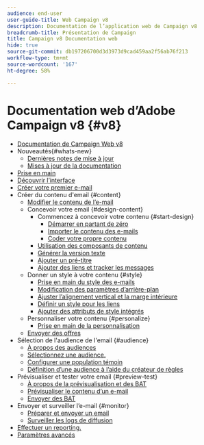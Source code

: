 ```yaml
---
audience: end-user
user-guide-title: Web Campaign v8
description: Documentation de l’application web de Campaign v8
breadcrumb-title: Présentation de Campaign
title: Campaign v8 Documentation web
hide: true
source-git-commit: db197206700d3d3973d9cad459aa2f56ab76f213
workflow-type: tm+mt
source-wordcount: '167'
ht-degree: 58%

---
```



# Documentation web d’Adobe Campaign v8 {#v8}

+ [Documentation de Campaign Web v8](campaign-web-home.md)
+ Nouveautés{#whats-new}
   + [Dernières notes de mise à jour](rn/release-notes.md)
   + [Mises à jour de la documentation](rn/documentation-updates.md)
+ [Prise en main](get-started/get-started.md)
+ [Découvrir l’interface](get-started/user-interface.md)
+ [Créer votre premier e-mail](email/create-email.md)
+ Créer du contenu d&#39;email {#content}
   + [Modifier le contenu de l’e-mail](content/edit-content.md)
   + Concevoir votre email {#design-content}
      + Commencez à concevoir votre contenu {#start-design}
         + [Démarrer en partant de zéro ](content/create-email-content.md)
         + [Importer le contenu des e-mails](content/existing-content.md)
         + [Coder votre propre contenu](content/code-content.md)
      + [Utilisation des composants de contenu](content/content-components.md)
      + [Générer la version texte](content/text-version-email.md)
      + [Ajouter un pré-titre](content/preheader.md)
      + [Ajouter des liens et tracker les messages](content/message-tracking.md)
   + Donner un style à votre contenu {#style}
      + [Prise en main du style des e-mails](content/get-started-email-style.md)
      + [Modification des paramètres d’arrière-plan](content/backgrounds.md)
      + [Ajuster l’alignement vertical et la marge intérieure](content/alignment-and-padding.md)
      + [Définir un style pour les liens](content/styling-links.md)
      + [Ajouter des attributs de style intégrés](content/inline-styling.md)
   + Personnaliser votre contenu {#personalize}
      + [Prise en main de la personnalisation](personalization/personalize.md)
   + [Envoyer des offres](content/offers.md)
+ Sélection de l&#39;audience de l&#39;email {#audience}
   + [À propos des audiences](audience/about-audiences.md)
   + [Sélectionnez une audience.](audience/add-audience.md)
   + [Configurer une population témoin](audience/control-group.md)
   + [Définition d’une audience à l’aide du créateur de règles](audience/segment-builder.md)
+ Prévisualiser et tester votre email {#preview-test}
   + [À propos de la prévisualisation et des BAT](preview-test/preview-test.md)
   + [Prévisualiser le contenu d’un e-mail](preview-test/preview-content.md)
   + [Envoyer des BAT](preview-test/proofs.md)
+ Envoyer et surveiller l’e-mail {#monitor}
   + [Préparer et envoyer un email](monitor/prepare-send.md)
   + [Surveiller les logs de diffusion](monitor/delivery-logs.md)
+ [Effectuer un reporting.](reporting/reports.md)
+ [Paramètres avancés](advanced-settings/delivery-settings.md)